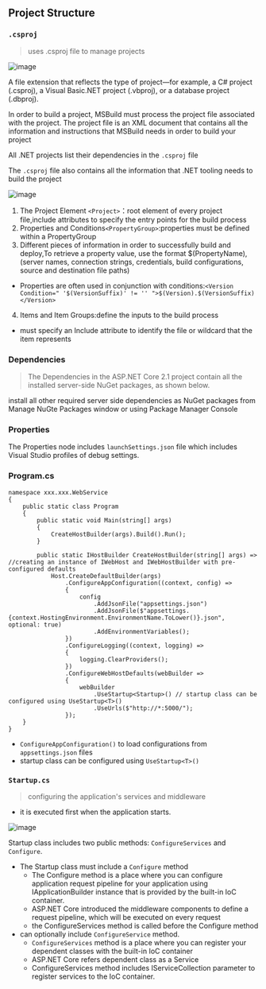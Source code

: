 ## Project Structure

### `.csproj`
> uses .csproj file to manage projects

![image](https://github.com/yul154/CSharp/assets/27160394/27c7f2fd-4404-4ef2-bccf-a16d49a9ba05)

A file extension that reflects the type of project—for example, a C# project (.csproj), a Visual Basic.NET project (.vbproj), or a database project (.dbproj).

In order to build a project, MSBuild must process the project file associated with the project. 
The project file is an XML document that contains all the information and instructions that MSBuild needs in order to build your project

All .NET projects list their dependencies in the `.csproj` file

The `.csproj` file also contains all the information that .NET tooling needs to build the project

![image](https://github.com/yul154/CSharp/assets/27160394/987f8338-82f5-4b8e-b03b-ecd42f14f9cc)

1. The Project Element `<Project>`：root element of every project file,include attributes to specify the entry points for the build process
2. Properties and Conditions`<PropertyGroup>`:properties must be defined within a PropertyGroup
3. Different pieces of information in order to successfully build and deploy,To retrieve a property value, use the format $(PropertyName), (server names, connection strings, credentials, build configurations, source and destination file paths)
  - Properties are often used in conjunction with conditions:`<Version Condition=" '$(VersionSuffix)' != '' ">$(Version).$(VersionSuffix)</Version>`
4. Items and Item Groups:define the inputs to the build process
  - must specify an Include attribute to identify the file or wildcard that the item represents



### Dependencies
> The Dependencies in the ASP.NET Core 2.1 project contain all the installed server-side NuGet packages, as shown below.

install all other required server side dependencies as NuGet packages from Manage NuGte Packages window or using Package Manager Console


### Properties

The Properties node includes `launchSettings.json` file which includes Visual Studio profiles of debug settings.


### Program.cs

```
namespace xxx.xxx.WebService
{
    public static class Program
    {
        public static void Main(string[] args)
        {
            CreateHostBuilder(args).Build().Run();
        }

        public static IHostBuilder CreateHostBuilder(string[] args) => //creating an instance of IWebHost and IWebHostBuilder with pre-configured defaults
            Host.CreateDefaultBuilder(args)
                .ConfigureAppConfiguration((context, config) =>
                {
                    config
                        .AddJsonFile("appsettings.json")
                        .AddJsonFile($"appsettings.{context.HostingEnvironment.EnvironmentName.ToLower()}.json", optional: true)
                        .AddEnvironmentVariables();
                })
                .ConfigureLogging((context, logging) =>
                {
                    logging.ClearProviders();
                })
                .ConfigureWebHostDefaults(webBuilder =>
                {
                    webBuilder
                        .UseStartup<Startup>() // startup class can be configured using UseStartup<T>()
                        .UseUrls($"http://*:5000/");
                });
    }
}
```
* `ConfigureAppConfiguration()` to load configurations from `appsettings.json` files
* startup class can be configured using `UseStartup<T>()`


### `Startup.cs`
> configuring the application's services and middleware

* it is executed first when the application starts.

![image](https://github.com/yul154/CSharp/assets/27160394/5c443992-9efd-4cc6-b88a-353ba2983c64)

Startup class includes two public methods: `ConfigureServices` and `Configure`.
- The Startup class must include a `Configure` method
  - The Configure method is a place where you can configure application request pipeline for your application using IApplicationBuilder instance that is provided by the built-in IoC container.
  - ASP.NET Core introduced the middleware components to define a request pipeline, which will be executed on every request
  - the ConfigureServices method is called before the Configure method
- can optionally include `ConfigureService` method.
  - `ConfigureServices` method is a place where you can register your dependent classes with the built-in IoC container
  - ASP.NET Core refers dependent class as a Service
  - ConfigureServices method includes IServiceCollection parameter to register services to the IoC container.



